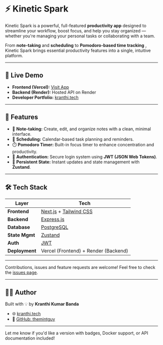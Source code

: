 

# ⚡ Kinetic Spark

Kinetic Spark is a powerful, full-featured **productivity app** designed to streamline your workflow, boost focus, and help you stay organized — whether you're managing your personal tasks or collaborating with a team.

From **note-taking** and **scheduling** to **Pomodoro-based time tracking** , Kinetic Spark brings essential productivity features into a single, intuitive platform.

---

## 🚀 Live Demo

* **Frontend (Vercel):** [Visit App](https://kineticspark.vercel.app)
* **Backend (Render):** Hosted API on Render
* **Developer Portfolio:** [kranthi.tech](https://kranthi.tech)

---

## 🧩 Features

* 📝 **Note-taking:** Create, edit, and organize notes with a clean, minimal interface.
* 📅 **Scheduling:** Calendar-based task planning and reminders.
* ⏱️ **Pomodoro Timer:** Built-in focus timer to enhance concentration and productivity.
* 🔐 **Authentication:** Secure login system using **JWT (JSON Web Tokens)**.
* 💾 **Persistent State:** Instant updates and state management with **Zustand**.

---

## 🛠️ Tech Stack

| Layer          | Tech                                                                      |
| -------------- | ------------------------------------------------------------------------- |
| **Frontend**   | [Next.js](https://nextjs.org/) + [Tailwind CSS](https://tailwindcss.com/) |
| **Backend**    | [Express.js](https://expressjs.com/)                                      |
| **Database**   | [PostgreSQL](https://www.postgresql.org/)                                 |
| **State Mgmt** | [Zustand](https://github.com/pmndrs/zustand)                              |
| **Auth**       | [JWT](https://jwt.io/)                                                    |
| **Deployment** | Vercel (Frontend) + Render (Backend)                                      |

---


Contributions, issues and feature requests are welcome!
Feel free to check the [issues page](https://github.com/themintguy/kineticspark/issues).

---



## 👨‍💻 Author

Built with 💡 by **Kranthi Kumar Banda**

* 🌐 [kranthi.tech](https://kranthi.tech)
* 🐙 [GitHub: themintguy](https://github.com/themintguy)

---

Let me know if you'd like a version with badges, Docker support, or API documentation included!
